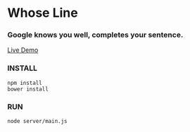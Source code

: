 # Whose Line
### Google knows you well, completes your sentence.

[Live Demo](http://argonauthills.github.io/whose-line)

### INSTALL

    npm install
    bower install

### RUN

    node server/main.js